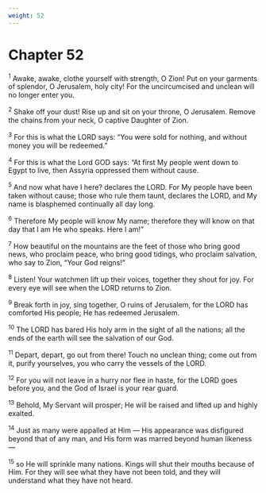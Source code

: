 ```yaml
---
weight: 52
---
```


# Chapter 52

<sup>1</sup> Awake, awake, clothe yourself with strength, O Zion! Put on your garments of splendor, O Jerusalem, holy city! For the uncircumcised and unclean will no longer enter you. 

<sup>2</sup> Shake off your dust! Rise up and sit on your throne, O Jerusalem. Remove the chains from your neck, O captive Daughter of Zion. 

<sup>3</sup> For this is what the LORD says: “You were sold for nothing, and without money you will be redeemed.” 

<sup>4</sup> For this is what the Lord GOD says: “At first My people went down to Egypt to live, then Assyria oppressed them without cause. 

<sup>5</sup> And now what have I here? declares the LORD. For My people have been taken without cause; those who rule them taunt, declares the LORD, and My name is blasphemed continually all day long. 

<sup>6</sup> Therefore My people will know My name; therefore they will know on that day that I am He who speaks. Here I am!” 

<sup>7</sup> How beautiful on the mountains are the feet of those who bring good news, who proclaim peace, who bring good tidings, who proclaim salvation, who say to Zion, “Your God reigns!” 

<sup>8</sup> Listen! Your watchmen lift up their voices, together they shout for joy. For every eye will see when the LORD returns to Zion. 

<sup>9</sup> Break forth in joy, sing together, O ruins of Jerusalem, for the LORD has comforted His people; He has redeemed Jerusalem. 

<sup>10</sup> The LORD has bared His holy arm in the sight of all the nations; all the ends of the earth will see the salvation of our God. 

<sup>11</sup> Depart, depart, go out from there! Touch no unclean thing; come out from it, purify yourselves, you who carry the vessels of the LORD. 

<sup>12</sup> For you will not leave in a hurry nor flee in haste, for the LORD goes before you, and the God of Israel is your rear guard. 

<sup>13</sup> Behold, My Servant will prosper; He will be raised and lifted up and highly exalted. 

<sup>14</sup> Just as many were appalled at Him — His appearance was disfigured beyond that of any man, and His form was marred beyond human likeness— 

<sup>15</sup> so He will sprinkle many nations. Kings will shut their mouths because of Him. For they will see what they have not been told, and they will understand what they have not heard. 


